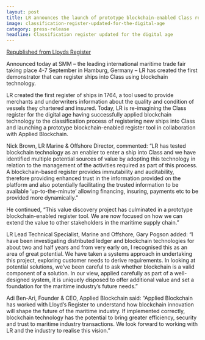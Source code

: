 ```yaml
---
layout: post
title: LR announces the launch of prototype blockchain-enabled Class register
image: classification-register-updated-for-the-digital-age
category: press-release
headline: Classification register updated for the digital age
---
```


[Republished from Lloyds Register](https://www.lr.org/en/latest-news/classification-for-the-digital-age/)

Announced today at SMM – the leading international maritime trade fair taking place 4-7 September in Hamburg, Germany – LR has created the first demonstrator that can register ships into Class using blockchain technology.

LR created the first register of ships in 1764, a tool used to provide merchants and underwriters information about the quality and condition of vessels they chartered and insured. Today, LR is re-imagining the Class register for the digital age having successfully applied blockchain technology to the classification process of registering new ships into Class and launching a prototype blockchain-enabled register tool in collaboration with Applied Blockchain.

Nick Brown, LR Marine & Offshore Director, commented: “LR has tested blockchain technology as an enabler to enter a ship into Class and we have identified multiple potential sources of value by adopting this technology in relation to the management of the activities required as part of this process. A blockchain-based register provides immutability and auditability, therefore providing enhanced trust in the information provided on the platform and also potentially facilitating the trusted information to be available ‘up-to-the-minute’ allowing financing, insuring, payments etc to be provided more dynamically.”

He continued, “This value discovery project has culminated in a prototype blockchain-enabled register tool. We are now focused on how we can extend the value to other stakeholders in the maritime supply chain.”

LR Lead Technical Specialist, Marine and Offshore, Gary Pogson added: “I have been investigating distributed ledger and blockchain technologies for about two and half years and from very early on, I recognised this as an area of great potential. We have taken a systems approach in undertaking this project, exploring customer needs to derive requirements. In looking at potential solutions, we’ve been careful to ask whether blockchain is a valid component of a solution. In our view, applied carefully as part of a well-designed system, it is uniquely disposed to offer additional value and set a foundation for the maritime industry’s future needs.”

Adi Ben-Ari, Founder & CEO, Applied Blockchain said: “Applied Blockchain has worked with Lloyd’s Register to understand how blockchain innovation will shape the future of the maritime industry. If implemented correctly, blockchain technology has the potential to bring greater efficiency, security and trust to maritime industry transactions. We look forward to working with LR and the industry to realise this vision.”

